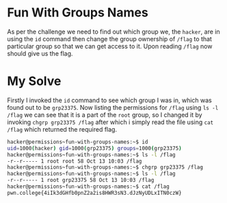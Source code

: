 # Fun With Groups Names
As per the challenge we need to find out which group we, the `hacker`, are in using the `id` command then change the group ownership of `/flag` to that particular group so that we can get access to it. Upon reading `/flag` now should give us the flag.

# My Solve
Firstly I invoked the `id` command to see which group I was in, which was found out to be `grp23375`. Now listing the permissions for `/flag` using `ls -l /flag` we can see that it is a part of the `root` group, so I changed it by invoking `chgrp grp23375 /flag` after which i simply read the file using `cat /flag` which returned the required flag.

```bash
hacker@permissions~fun-with-groups-names:~$ id
uid=1000(hacker) gid=1000(grp23375) groups=1000(grp23375)
hacker@permissions~fun-with-groups-names:~$ ls -l /flag
-r--r----- 1 root root 58 Oct 13 10:03 /flag
hacker@permissions~fun-with-groups-names:~$ chgrp grp23375 /flag
hacker@permissions~fun-with-groups-names:~$ ls -l /flag
-r--r----- 1 root grp23375 58 Oct 13 10:03 /flag
hacker@permissions~fun-with-groups-names:~$ cat /flag
pwn.college{4iIk3dGHfb0pnZ2a2is8HWR3sN3.dJzNyUDLxITN0czW}
